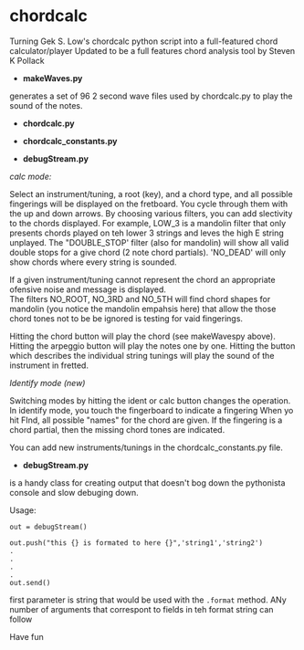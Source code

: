 chordcalc
=========

Turning  Gek S. Low's chordcalc python script into a full-featured chord calculator/player 
Updated to be a full features chord analysis tool by Steven K Pollack

- **makeWaves.py**


generates a set of 96 2 second wave files  used by chordcalc.py to play the sound of the notes.

- **chordcalc.py**

- **chordcalc_constants.py**

- **debugStream.py**



*calc mode:*



Select an instrument/tuning, a root (key), and a chord type, and all possible fingerings will be displayed on the fretboard.
You cycle through them with the up and down arrows.  By choosing various filters, you can add slectivity to the chords displayed.
For example, LOW_3 is a mandolin filter that only presents chords played on teh lower 3 strings and leves the high E string
unplayed.  The "DOUBLE_STOP' filter (also for mandolin) will show all valid double stops for a give chord (2 note chord partials).
'NO_DEAD' will only show chords where every string is sounded.  

If a given instrument/tuning cannot represent the chord an appropriate ofensive noise and message is displayed.  
The filters NO_ROOT, NO_3RD and NO_5TH will find chord shapes for 
mandolin (you notice the mandolin empahsis here) that allow the those chord tones not to be be 
ignored is testing for vaid fingerings.  

Hitting the chord button will play the chord (see makeWavespy above).  Hitting the arpeggio button will play the notes one by one.
Hitting the button which describes the individual string tunings will play the sound of the instrument in fretted.

*Identify mode (new)*


Switching modes by hitting the ident or calc button  changes the operation.  In identify mode, you touch the fingerboard to indicate a fingering 
When yo hit FInd, all possible "names" for the chord are given.  If the fingering is a chord partial, then the missing chord 
tones are indicated.  

You can add new instruments/tunings in the chordcalc_constants.py file.  

- **debugStream.py** 

is a handy class for creating output that doesn't bog down the pythonista console and slow debuging down.  

Usage:

```
out = debugStream()

out.push("this {} is formated to here {}",'string1','string2')
.
.
.
.
out.send()
```

first parameter is   string that would be used with the `.format` method.  ANy number of arguments that correspont to fields in teh format string can follow



Have fun
